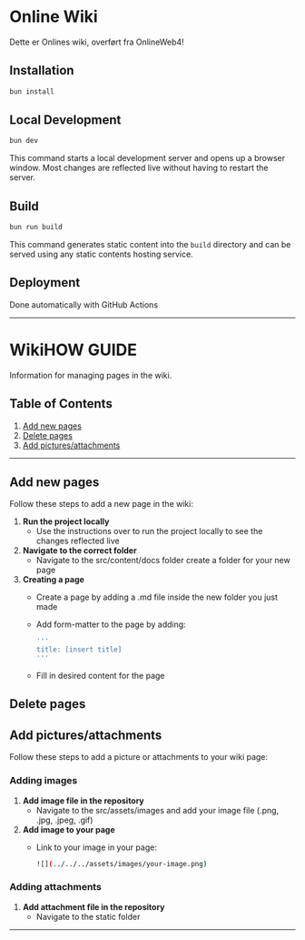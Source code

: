 # Online Wiki

Dette er Onlines wiki, overført fra OnlineWeb4!

## Installation

```sh
bun install
```

## Local Development

```sh
bun dev
```

This command starts a local development server and opens up a browser window. Most changes are reflected live without having to restart the server.

## Build

```sh
bun run build
```

This command generates static content into the `build` directory and can be served using any static contents hosting service.

## Deployment

Done automatically with GitHub Actions

---

# WikiHOW GUIDE

Information for managing pages in the wiki.

## Table of Contents

1. [Add new pages](#add-new-pages)
2. [Delete pages](#delete-pages)
3. [Add pictures/attachments](#add-pictures)

---

## Add new pages

Follow these steps to add a new page in the wiki:

1. **Run the project locally**
   - Use the instructions over to run the project locally to see the changes reflected live
2. **Navigate to the correct folder**
   - Navigate to the src/content/docs folder create a folder for your new page
3. **Creating a page**
   - Create a page by adding a .md file inside the new folder you just made
   - Add form-matter to the page by adding:
  
        ```sh
        '''
        title: [insert title]
        '''
        ```

   - Fill in desired content for the page

## Delete pages

## Add pictures/attachments

Follow these steps to add a picture or attachments to your wiki page:
### Adding images
1. **Add image file in the repository**
   - Navigate to the src/assets/images and add your image file (.png, .jpg, .jpeg, .gif)
2. **Add image to your page**
   - Link to your image in your page:
  
        ```sh
        ![](../../../assets/images/your-image.png)
        ```

### Adding attachments
1. **Add attachment file in the repository**
   - Navigate to the static folder
---

